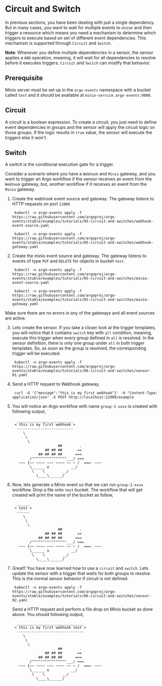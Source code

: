 # Circuit and Switch
In previous sections, you have been dealing with just a single dependency. But in many
cases, you want to wait for multiple events to occur and then trigger a resource which means
you need a mechanism to determine which triggers to execute based on set of different event dependencies.
This mechanism is supported through `Circuit` and `Switch`.

<b>Note</b>: Whenever you define multiple dependencies in a sensor, the sensor applies
a `AND` operation, meaning, it will wait for all dependencies to resolve before it executes triggers.
`Circuit` and `Switch` can modify that behavior. 

## Prerequisite
Minio server must be set up in the `argo-events` namespace with a bucket called `test` and it should be available
at `minio-service.argo-events:9000`.

## Circuit
A circuit is a boolean expression. To create a circuit, you just need to define event
dependencies in groups and the sensor will apply the circuit logic on those groups.
If the logic results in `true` value, the sensor will execute the triggers else it won't.

## Switch
A switch is the conditional execution gate for a trigger.

Consider a scenario where you have a `Webhook` and `Minio` gateway, and you want
to trigger an Argo workflow if the sensor receives an event from the `Webhook` gateway,
but, another workflow if it receives an event from the `Minio` gateway.

1. Create the webhook event source and gateway. The gateway listens to HTTP requests
   on port `12000`

        kubectl -n argo-events apply -f https://raw.githubusercontent.com/argoproj/argo-events/stable/examples/tutorials/05-circuit-and-switches/webhook-event-source.yaml

        kubectl -n argo-events apply -f https://raw.githubusercontent.com/argoproj/argo-events/stable/examples/tutorials/05-circuit-and-switches/webhook-gateway.yaml

2. Create the minio event source and gateway. The gateway listens to events of type
   `PUT` and `DELETE` for objects in bucket `test`.

        kubectl -n argo-events apply -f https://raw.githubusercontent.com/argoproj/argo-events/stable/examples/tutorials/05-circuit-and-switches/minio-event-source.yaml

        kubectl -n argo-events apply -f https://raw.githubusercontent.com/argoproj/argo-events/stable/examples/tutorials/05-circuit-and-switches/minio-gateway.yaml

Make sure there are no errors in any of the gateways and all event sources are active.

3. Lets create the sensor. If you take a closer look at the trigger templates, you will
   notice that it contains `switch` key with `all` condition, meaning, execute this trigger
   when every group defined in `all` is resolved. In the sensor definition, there
   is only one group under `all` in both trigger templates. So, as soon as the group is resolved, the
   corresponding trigger will be executed.

        kubectl -n argo-events apply -f https://raw.githubusercontent.com/argoproj/argo-events/stable/examples/tutorials/06-circuit-and-switches/sensor-01.yaml
   
4. Send a HTTP request to Webhook gateway,

        curl -d '{"message":"this is my first webhook"}' -H "Content-Type: application/json" -X POST http://localhost:12000/example

5. You will notice an Argo worklfow with name `group-1-xxxx` is created with following output,

         __________________________ 
        < this is my first webhook >
         -------------------------- 
            \
             \
              \     
                            ##        .            
                      ## ## ##       ==            
                   ## ## ## ##      ===            
               /""""""""""""""""___/ ===        
          ~~~ {~~ ~~~~ ~~~ ~~~~ ~~ ~ /  ===- ~~~   
               \______ o          __/            
                \    \        __/             
                  \____\______/   

4. Now, lets generate a Minio event so that we can run `group-2-xxxx` workflow. Drop a file
   onto `test` bucket. The workflow that will get created will print the name of the bucket as
   follow,
   

         ______ 
        < test >
         ------ 
            \
             \
              \     
                            ##        .            
                      ## ## ##       ==            
                   ## ## ## ##      ===            
               /""""""""""""""""___/ ===        
          ~~~ {~~ ~~~~ ~~~ ~~~~ ~~ ~ /  ===- ~~~   
               \______ o          __/            
                \    \        __/             
                  \____\______/   


5. Great!! You have now learned how to use a `circuit` and `switch`. Lets update the sensor with a trigger
   that waits for both groups to resolve. This is the normal sensor behavior if circuit is not defined.

        kubectl -n argo-events apply -f https://raw.githubusercontent.com/argoproj/argo-events/stable/examples/tutorials/06-circuit-and-switches/sensor-02.yaml

   Send a HTTP request and perform a file drop on Minio bucket as done above. You should following output,
  

         _______________________________ 
        < this is my first webhook test >
         ------------------------------- 
            \
             \
              \     
                            ##        .            
                      ## ## ##       ==            
                   ## ## ## ##      ===            
               /""""""""""""""""___/ ===        
          ~~~ {~~ ~~~~ ~~~ ~~~~ ~~ ~ /  ===- ~~~   
               \______ o          __/            
                \    \        __/             
                  \____\______/   
  
